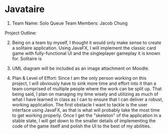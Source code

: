# Javataire
1. Team Name: Solo Queue 
   Team Members: Jacob Chung

Project Outline:

2. Being on a team by myself, I thought it would only make sense to create a solitaire application. Using JavaFX, I will implement the classic card game with fully-functional UI and the singleplayer gameplay it is known for. Solitaire is 

3. UML diagram will be included as an image attachment on Moodle.

4. Plan & Level of Effort: Since I am the only person working on this project, I will obviously have to sink more time and effort into it than a team comprised of multiple people where the work can be split up. That being said, I plan on managing my time wisely and utilizing as much of what I have learned in class as I can to ensure that I can deliver a robust, working application. The first obstacle I want to tackle is the user interface using JavaFX, as that is what will probably take the most time to get working properly. Once I get the "skeleton" of the application in a stable state, I will get down to the smaller details of implementing the code of the game itself and polish the UI to the best of my abilities.

